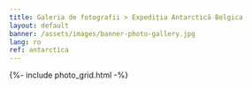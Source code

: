 ```yaml
---
title: Galeria de fotografii > Expediția Antarctică Belgica
layout: default
banner: /assets/images/banner-photo-gallery.jpg
lang: ro
ref: antarctica
---
```


{%- include photo_grid.html -%}

